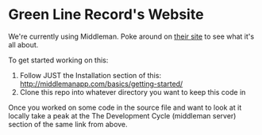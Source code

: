 Green Line Record's Website
===========
We're currently using Middleman. Poke around on [their site](http://middlemanapp.com/) to see what it's all about. 



To get started working on this: 

1. Follow JUST the Installation section of this: http://middlemanapp.com/basics/getting-started/
2. Clone this repo into whatever directory you want to keep this code in


Once you worked on some code in the source file and want to look at it locally take a peak at the The Development Cycle (middleman server) section of the same link from above.

